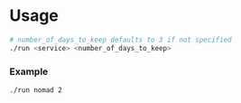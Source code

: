 # Usage
```bash
# number_of_days_to_keep defaults to 3 if not specified
./run <service> <number_of_days_to_keep>
```

### Example
```bash
./run nomad 2
```
